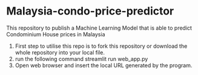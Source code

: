 # Malaysia-condo-price-predictor
This repository to publish a Machine Learning Model that is able to predict Condominium House prices in Malaysia


1. First step to utilise this repo is to fork this repository or download the whole repository into your local file.
2. run the following command
  streamlit run web_app.py
4. Open web browser and insert the local URL generated by the program. 
